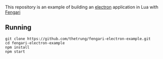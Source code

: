 This repository is an example of building an [electron](https://electronjs.org) application in Lua with [Fengari](https://fengari.io/)


## Running

```
git clone https://github.com/thetrung/fengari-electron-example.git
cd fengari-electron-example
npm install
npm start
```
